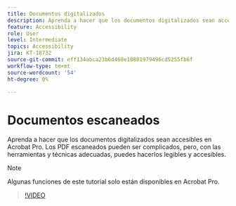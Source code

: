 ```yaml
---
title: Documentos digitalizados
description: Aprenda a hacer que los documentos digitalizados sean accesibles en Acrobat Pro
feature: Accessibility
role: User
level: Intermediate
topics: Accessibility
jira: KT-18732
source-git-commit: eff134abca23b6d460e10881979496cd5255fb6f
workflow-type: tm+mt
source-wordcount: '54'
ht-degree: 0%

---
```


# Documentos escaneados

Aprenda a hacer que los documentos digitalizados sean accesibles en Acrobat Pro. Los PDF escaneados pueden ser complicados, pero, con las herramientas y técnicas adecuadas, puedes hacerlos legibles y accesibles.

>[!NOTE]
>
>Algunas funciones de este tutorial solo están disponibles en Acrobat Pro.

>[!VIDEO](https://video.tv.adobe.com/v/3476233?quality=12&learn=on&hidetitle=true)
